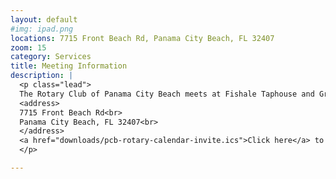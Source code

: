 ```yaml
---
layout: default
#img: ipad.png
locations: 7715 Front Beach Rd, Panama City Beach, FL 32407
zoom: 15
category: Services
title: Meeting Information
description: |
  <p class="lead">
  The Rotary Club of Panama City Beach meets at Fishale Taphouse and Grill at 12pm.<br>
  <address>
  7715 Front Beach Rd<br>
  Panama City Beach, FL 32407<br>
  </address>
  <a href="downloads/pcb-rotary-calendar-invite.ics">Click here</a> to add this meeting to your calendar.
  </p>

---
```

